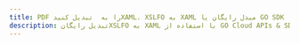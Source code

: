---title: PDF را به  تبدیل کنیدXAML، XSLFO به XAML مبدل رایگان یا GO SDKdescription: تبدیل رایگانXSLFO به XAML با استفاده از GO Cloud APIs & SDK همچنین اسناد PDF را در Cloud ایجاد، ویرایش و رندر کنید.---
